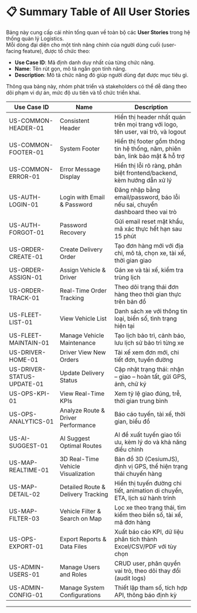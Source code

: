 # 📋 Summary Table of All User Stories

Bảng này cung cấp cái nhìn tổng quan về toàn bộ các **User Stories** trong hệ thống quản lý Logistics.  
Mỗi dòng đại diện cho một tính năng chính của người dùng cuối (user-facing feature), được tổ chức theo:

- **Use Case ID**: Mã định danh duy nhất của từng chức năng.
- **Name**: Tên rút gọn, mô tả ngắn gọn tính năng.
- **Description**: Mô tả chức năng đó giúp người dùng đạt được mục tiêu gì.

Thông qua bảng này, nhóm phát triển và stakeholders có thể dễ dàng theo dõi phạm vi dự án, mức độ ưu tiên và tổ chức triển khai.

| Use Case ID               | Name                                  | Description |
|---------------------------|---------------------------------------|-------------|
| US-COMMON-HEADER-01       | Consistent Header                     | Hiển thị header nhất quán trên mọi trang với logo, tên user, vai trò, và logout |
| US-COMMON-FOOTER-01       | System Footer                         | Hiển thị footer gồm thông tin hệ thống, năm, phiên bản, link bảo mật & hỗ trợ |
| US-COMMON-ERROR-01        | Error Message Display                 | Hiển thị lỗi rõ ràng, phân biệt frontend/backend, kèm hướng dẫn xử lý |
| US-AUTH-LOGIN-01          | Login with Email & Password           | Đăng nhập bằng email/password, báo lỗi nếu sai, chuyển dashboard theo vai trò |
| US-AUTH-FORGOT-01         | Password Recovery                     | Gửi email reset mật khẩu, mã xác thực hết hạn sau 15 phút |
| US-ORDER-CREATE-01        | Create Delivery Order                 | Tạo đơn hàng mới với địa chỉ, mô tả, chọn xe, tài xế, thời gian giao |
| US-ORDER-ASSIGN-01        | Assign Vehicle & Driver               | Gán xe và tài xế, kiểm tra trùng lịch |
| US-ORDER-TRACK-01         | Real-Time Order Tracking              | Theo dõi trạng thái đơn hàng theo thời gian thực trên bản đồ |
| US-FLEET-LIST-01          | View Vehicle List                     | Danh sách xe với thông tin loại, biển số, tình trạng hiện tại |
| US-FLEET-MAINTAIN-01      | Manage Vehicle Maintenance            | Tạo lịch bảo trì, cảnh báo, lưu lịch sử bảo trì từng xe |
| US-DRIVER-HOME-01         | Driver View New Orders                | Tài xế xem đơn mới, chi tiết đơn, tuyến đường |
| US-DRIVER-STATUS-UPDATE-01| Update Delivery Status                | Cập nhật trạng thái: nhận – giao – hoàn tất, gửi GPS, ảnh, chữ ký |
| US-OPS-KPI-01             | View Real-Time KPIs                   | Xem tỷ lệ giao đúng, trễ, thời gian trung bình |
| US-OPS-ANALYTICS-01       | Analyze Route & Driver Performance    | Báo cáo tuyến, tài xế, thời gian, biểu đồ |
| US-AI-SUGGEST-01          | AI Suggest Optimal Routes             | AI đề xuất tuyến giao tối ưu, kèm lý do và khả năng điều chỉnh |
| US-MAP-REALTIME-01        | 3D Real-Time Vehicle Visualization    | Bản đồ 3D (CesiumJS), định vị GPS, thể hiện trạng thái chuyến hàng |
| US-MAP-DETAIL-02          | Detailed Route & Delivery Tracking    | Hiển thị tuyến đường chi tiết, animation di chuyển, ETA, lịch sử hành trình |
| US-MAP-FILTER-03          | Vehicle Filter & Search on Map        | Lọc xe theo trạng thái, tìm kiếm theo biển số, tài xế, mã đơn hàng |
| US-OPS-EXPORT-01          | Export Reports & Data Files           | Xuất báo cáo KPI, dữ liệu phân tích thành Excel/CSV/PDF với tùy chọn |
| US-ADMIN-USERS-01         | Manage Users and Roles                | CRUD user, phân quyền vai trò, theo dõi thay đổi (audit logs) |
| US-ADMIN-CONFIG-01        | Manage System Configurations          | Thiết lập tham số, tích hợp API, thông báo định kỳ |

---
